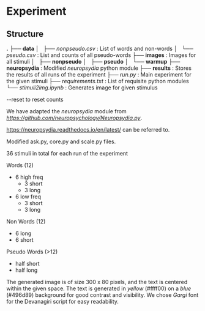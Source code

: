 # Experiment

## Structure

 **.**
├── **data**
│   ├── *nonpseudo.csv*  : List of words and non-words
│   └── *pseudo.csv*  : List and counts of all pseudo-words
├── **images** : Images for all stimuli
│   ├── **nonpseudo**
│   ├── **pseudo**
│   └── **warmup**
├── **neuropsydia** : Modified *neuropsydia* python module
├── **results** : Stores the results of all runs of the experiment
├── *run.py* : Main experiment for the given stimuli
├── *requirements.txt* : List of requisite python modules
└── *stimuli2img.ipynb* : Generates image for given stimulus

--reset to reset counts

We have adapted the *neuropsydia* module from *https://github.com/neuropsychology/Neuropsydia.py*.

https://neuropsydia.readthedocs.io/en/latest/ can be referred to.

Modified ask.py, core.py and scale.py files.

36 stimuli in total for each run of the experiment

Words (12)
- 6 high freq
  - 3 short
  - 3 long
- 6 low freq
  - 3 short
  - 3 long

Non Words (12)
- 6 long
- 6 short

Pseudo Words (>12)
- half short
- half long

The generated image is of size 300 x 80 pixels, and the text is centered within the given space. The text is generated in *yellow* (#ffff00) on a *blue* (#496d89) background for good contrast and visibility. We chose *Gargi* font for the Devanagiri script for easy readability.